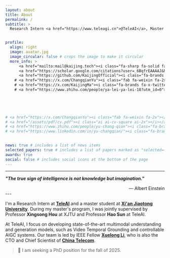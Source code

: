 ```yaml
---
layout: about
title: About
permalink: /
subtitle: >
  Research Intern <a href="https://www.teleagi.cn">@TeleAI</a>, Master Student <a href="http://en.xjtu.edu.cn/">@XJTU</a>, Incoming PhD Student <a href="">@SomeWhere📌</a>


profile:
  align: right
  image: avatar.jpg
  image_circular: false # crops the image to make it circular
  more_info: >
      <a href="mailto:mail@kaijing.tech"><i class="fa-sharp fa-solid fa-at fa-2x"></i></a>
      <a href="https://scholar.google.com/citations?user=_6BqfrEAAAAJ&hl=en"><i class="fa-brands fa-google fa-2x"></i></a> 
      <a href="https://github.com/KaijingOfficial"><i class="fa-brands fa-github fa-2x"></i></a>
    # <a href="https://x.com/ChangqianYu"><i class="fab fa-weixin fa-2x"></i></a>
    # <a href="https://x.com/KaijingMa"><i class="fa-brands fa-x-twitter fa-2x"></i></a>
    # <a href="https://www.zhihu.com/people/ya-lei-ya-lei-18?utm_id=0"><i class="fa-brands fa-zhihu fa-2x"></i></a>

      
      


# <a href="https://x.com/ChangqianYu"><i class="fab fa-weixin fa-2x"></i></a>
# <a href="/assets/pdf/cv.pdf"><i class="ai ai-cv-square ai-2x"></i></a>   
# <a href="https://www.zhihu.com/people/yu-chang-qian"><i class="fa-brands fa-zhihu fa-2x"></i></a>
# <a href="https://www.linkedin.com/in/yu-changqian/"><i class="fa-brands fa-linkedin fa-2x"></i></a>
      

news: true # includes a list of news items
selected_papers: true # includes a list of papers marked as "selected={true}"
awards: true
social: false # includes social icons at the bottom of the page
---
```


---

**_"The true sign of intelligence is not knowledge but imagination."_**  
<div style="text-align: right;">&mdash; Albert Einstein</div>
---
<!-- <blockquote>"The true sign of intelligence is not knowledge but imagination." – Albert Einstein</blockquote> -->

I'm a Research Intern at **[TeleAI](https://www.teleagi.cn)** and a master student at **[Xi'an Jiaotong University](https://www.xjtu.edu.cn)**. During my master's program, I was jointly supervised by Professor **Xingsong Hou** at XJTU and Professor **Hao Sun** at TeleAI.

At TeleAI, I focus on developing state-of-the-art multimodal understanding and generation models, such as Video Temporal Grounding and controllable AIGC systems. Our team is led by IEEE Fellow **[Xuelong Li](https://scholar.google.com/citations?user=ahUibskAAAAJ&hl=en)**, who is also the CTO and Chief Scientist of **[China Telecom](https://www.chinatelecomglobal.com/)**.

<blockquote>📌 I am seeking a PhD position for the fall of 2025.</blockquote>

